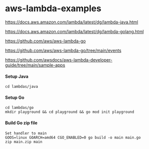 # aws-lambda-examples

https://docs.aws.amazon.com/lambda/latest/dg/lambda-java.html

https://docs.aws.amazon.com/lambda/latest/dg/lambda-golang.html

https://github.com/aws/aws-lambda-go

https://github.com/aws/aws-lambda-go/tree/main/events

https://github.com/awsdocs/aws-lambda-developer-guide/tree/main/sample-apps

#### Setup Java

```
cd lambdas/java
```

#### Setup Go

```
cd lambdas/go
mkdir playground && cd playground && go mod init playground
```

#### Build Go zip file

``` 
Set handler to main
GOOS=linux GOARCH=amd64 CGO_ENABLED=0 go build -o main main.go
zip main.zip main
```
